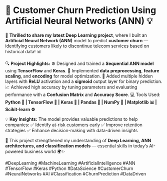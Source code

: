 # 🤖 **Customer Churn Prediction Using Artificial Neural Networks (ANN)** 💡

🚀 **Thrilled to share my latest Deep Learning project**, where I built an **Artificial Neural Network (ANN)** model to predict **customer churn** — identifying customers likely to discontinue telecom services based on historical data! 📊

🔍 **Project Highlights:**
⚙️ Designed and trained a **Sequential ANN model** using **TensorFlow** and **Keras**.
🧠 Implemented **data preprocessing**, **feature scaling**, and **encoding** for model optimization.
🧩 Added multiple hidden layers with **ReLU** activation and a **sigmoid** output layer for binary prediction.
📈 Achieved high accuracy by tuning parameters and evaluating performance with a **Confusion Matrix** and **Accuracy Score**.
💻 Tools Used: **Python 🐍 | TensorFlow 🔢 | Keras 🧠 | Pandas 🧾 | NumPy 🔢 | Matplotlib 📊 | Scikit-learn ⚙️**

💡 **Key Insights:**
The model provides valuable predictions to help companies:
✅ Identify at-risk customers early
✅ Improve retention strategies
✅ Enhance decision-making with data-driven insights

🌟 This project strengthened my understanding of **Deep Learning, ANN architectures, and classification models** — essential skills in today’s AI-powered business world 🌍✨

#DeepLearning #MachineLearning #ArtificialIntelligence #ANN #TensorFlow #Keras #Python #DataScience #CustomerChurn #NeuralNetworks #AI #Classification #ChurnPrediction #DataDriven
